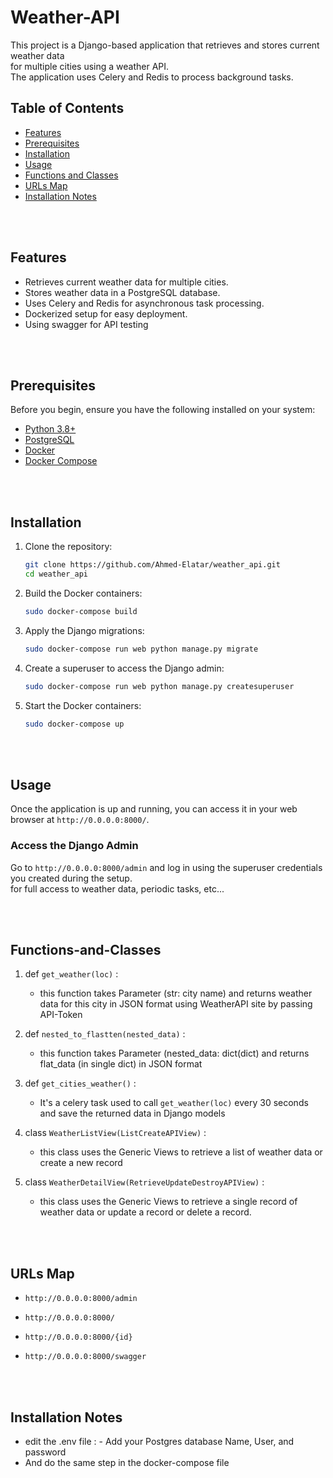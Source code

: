 # Weather-API


This project is a Django-based application that retrieves and stores current weather data <br/>
for multiple cities using a weather API. <br/>
The application uses Celery and Redis to process background tasks.




## Table of Contents

- [Features](#features)
- [Prerequisites](#prerequisites)
- [Installation](#installation)
- [Usage](#usage)
- [Functions and Classes](#functions-and-classes)
- [URLs Map](#urls-map)
- [Installation Notes](#installation-notes)

<br/><br/>
## Features

- Retrieves current weather data for multiple cities.
- Stores weather data in a PostgreSQL database.
- Uses Celery and Redis for asynchronous task processing.
- Dockerized setup for easy deployment.
- Using swagger for API testing

<br/><br/>



## Prerequisites

Before you begin, ensure you have the following installed on your system:

- [Python 3.8+](https://www.python.org/downloads)
- [PostgreSQL](https://www.postgresql.org/download/)
- [Docker](https://www.docker.com/get-started/)
- [Docker Compose](https://docs.docker.com/compose/install/)

<br/><br/>

## Installation

1. Clone the repository:
    ```bash
    git clone https://github.com/Ahmed-Elatar/weather_api.git
    cd weather_api
    ```

2. Build the Docker containers:
    ```bash
    sudo docker-compose build
    ```

3. Apply the Django migrations:
    ```bash
    sudo docker-compose run web python manage.py migrate
    ```

4. Create a superuser to access the Django admin:
    ```bash
    sudo docker-compose run web python manage.py createsuperuser
    ```

5. Start the Docker containers:
    ```bash
    sudo docker-compose up
    ```

<br/><br/>
## Usage

Once the application is up and running, you can access it in your web browser at `http://0.0.0.0:8000/`. <br/> 

### Access the Django Admin

Go to `http://0.0.0.0:8000/admin` and log in using the superuser credentials you created during the setup. <br/>
for full access to weather data, periodic tasks, etc...

<br/><br/>
## Functions-and-Classes


1. def `get_weather(loc)` : <br/>
    - this function takes Parameter (str: city name) and returns weather data for this city in JSON format using WeatherAPI site by passing API-Token 
2. def `nested_to_flastten(nested_data)` : <br/>
    - this function takes Parameter (nested_data: dict(dict) and returns flat_data (in single dict) in JSON format  
3. def `get_cities_weather()` : <br/>
    - It's a celery task used to call `get_weather(loc)` every 30 seconds and save the returned data in Django models
 
4. class `WeatherListView(ListCreateAPIView)` : <br/>
    - this class uses the Generic Views to retrieve a list of weather data or create a new record
      
5. class `WeatherDetailView(RetrieveUpdateDestroyAPIView)` : <br/>
    - this class uses the Generic Views to retrieve a single record of weather data or update a record or delete a record.

<br/><br/>
##  URLs Map

- `http://0.0.0.0:8000/admin`

- `http://0.0.0.0:8000/`

- `http://0.0.0.0:8000/{id}`

-  `http://0.0.0.0:8000/swagger`




<br/><br/>
## Installation Notes

- edit the .env file :
      - Add your Postgres database Name, User, and password
- And do the same step in the docker-compose file
   
